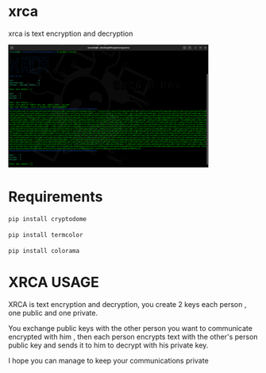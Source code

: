 # xrca
xrca is text encryption and decryption

<img src='https://github.com/sourcecode347/xrca/blob/main/xrca.png' style='width:80%;height:auto;'/>

# Requirements

    pip install cryptodome
    
    pip install termcolor
  
    pip install colorama

# XRCA USAGE

XRCA is text encryption and decryption, you create 2 keys each person , one public and one private.

You exchange public keys with the other person you want to communicate encrypted with him , then each person encrypts text with the other's person public key and sends it to him to decrypt with his private key.

I hope you can manage to keep your communications private
